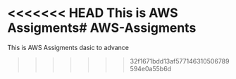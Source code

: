 <<<<<<< HEAD
This is AWS Assigments# AWS-Assigments
=======
This is AWS Assigments dasic to advance
>>>>>>> 32f1671bdd13af577146310506789594e0a55b6d
